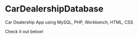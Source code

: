 # CarDealershipDatabase
 Car Dealership App using MySQL, PHP, Workbench, HTML, CSS


Check it out below!
